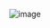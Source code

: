   ![image](https://user-images.githubusercontent.com/99702676/198071169-caa74e03-dd39-45f1-bc9f-fc72b7fab172.png)                 

